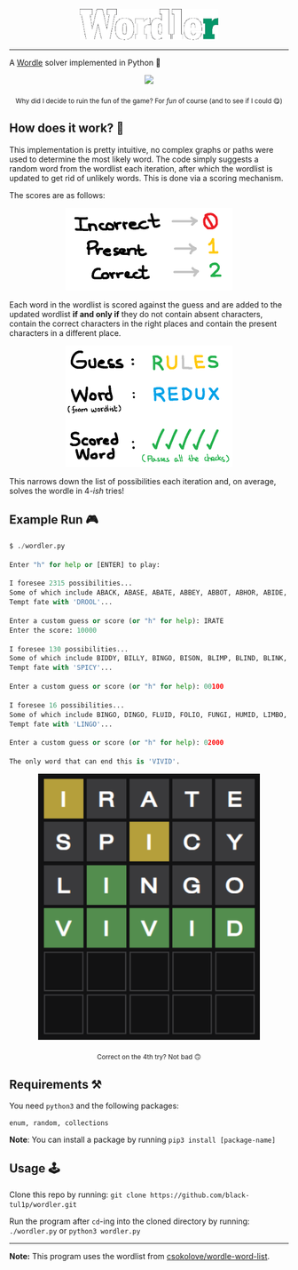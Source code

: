 <p align="center"> <img src="https://github.com/black-tul1p/wordler/blob/main/Images/logo.png" width="250" /> </p> <hr>

A [Wordle](https://www.nytimes.com/games/wordle/index.html) solver implemented in Python 🐍

<div align="center">
	<img src="https://upload.wikimedia.org/wikipedia/commons/thumb/e/ec/Wordle_196_example.svg/1200px-Wordle_196_example.svg.png" width="500" />
	<p align="center">
		<sub>
			Why did I decide to ruin the fun of the game? For <i>fun</i> of course (and to see if I could 😋)
		</sub>
	</p>
</div>

## How does it work? 🤔

This implementation is pretty intuitive, no complex graphs or paths were used to determine the most likely word. The code simply suggests a random word from the wordlist each iteration, after which the wordlist is updated to get rid of unlikely words. This is done via a scoring mechanism. 

The scores are as follows:
<p align="center"> <img src="https://github.com/black-tul1p/wordler/blob/main/Images/Explanation_1.png" width="300" /> </p>

Each word in the wordlist is scored against the guess and are added to the updated wordlist **if and only if** they do not contain absent characters, contain the correct characters in the right places and contain the present characters in a different place.

<p align="center"> <img src="https://github.com/black-tul1p/wordler/blob/main/Images/Explanation_2.png" width="300" /> </p>

This narrows down the list of possibilities each iteration and, on average, solves the wordle in 4<i>-ish</i> tries! 

## Example Run 🎮
```python
$ ./wordler.py

Enter "h" for help or [ENTER] to play:

I foresee 2315 possibilities...
Some of which include ABACK, ABASE, ABATE, ABBEY, ABBOT, ABHOR, ABIDE, ABLED, ABODE, ABORT, ABOUT, ABOVE, ABUSE, ABYSS, ACORN, ACRID, ACTOR, ACUTE, ADAGE, ADAPT, ADEPT, ADMIN, ADMIT, ADOBE.
Tempt fate with 'DROOL'...

Enter a custom guess or score (or "h" for help): IRATE
Enter the score: 10000

I foresee 130 possibilities...
Some of which include BIDDY, BILLY, BINGO, BISON, BLIMP, BLIND, BLINK, BLISS, BUILD, CHICK, CHILD, CHILI, CHILL, CINCH, CIVIC, CIVIL, CLICK, CLIFF, CLIMB, CLING, CLINK, COMIC, CONIC, CUBIC.
Tempt fate with 'SPICY'...

Enter a custom guess or score (or "h" for help): 00100

I foresee 16 possibilities...
Some of which include BINGO, DINGO, FLUID, FOLIO, FUNGI, HUMID, LIMBO, LINGO, LIVID, LOGIN, MINIM, OVOID, UNDID, VIGIL, VIVID, WIDOW.
Tempt fate with 'LINGO'...

Enter a custom guess or score (or "h" for help): 02000

The only word that can end this is 'VIVID'.
```
<div align="center">
	<img src="https://github.com/black-tul1p/wordler/blob/main/Images/solve.png" width="400" />
	<p align="center">
		<sub>
			Correct on the 4th try? Not bad 🙃
		</sub>
	</p>
</div>

## Requirements ⚒️
You need `python3` and the following packages:
```
enum, random, collections
```

**Note**: You can install a package by running `pip3 install [package-name]`

## Usage 🕹️
Clone this repo by running: `git clone https://github.com/black-tul1p/wordler.git`

Run the program after `cd`-ing into the cloned directory by running: `./wordler.py` or `python3 wordler.py`

<hr>
<b>Note:</b> This program uses the wordlist from <a href="https://github.com/csokolove/wordle-word-list/blob/main/wordlist.csv">csokolove/wordle-word-list</a>.
